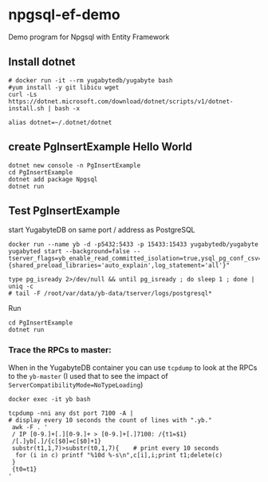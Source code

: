 # npgsql-ef-demo
Demo program for Npgsql with Entity Framework

## Install dotnet

```
# docker run -it --rm yugabytedb/yugabyte bash
#yum install -y git libicu wget
curl -Ls https://dotnet.microsoft.com/download/dotnet/scripts/v1/dotnet-install.sh | bash -x

alias dotnet=~/.dotnet/dotnet
```

## create PgInsertExample Hello World

```
dotnet new console -n PgInsertExample
cd PgInsertExample
dotnet add package Npgsql
dotnet run
```

## Test PgInsertExample

start YugabyteDB on same port / address as PostgreSQL

```
docker run --name yb -d -p5432:5433 -p 15433:15433 yugabytedb/yugabyte yugabyted start --background=false --tserver_flags=yb_enable_read_committed_isolation=true,ysql_pg_conf_csv="{shared_preload_libraries='auto_explain',log_statement='all'}"

type pg_isready 2>/dev/null && until pg_isready ; do sleep 1 ; done | uniq -c
# tail -F /root/var/data/yb-data/tserver/logs/postgresql*

```

Run

```
cd PgInsertExample
dotnet run
```

### Trace the RPCs to master:

When in the YugabyteDB container you can use `tcpdump` to look at the RPCs to the `yb-master` (I used that to see the impact of `ServerCompatibilityMode=NoTypeLoading`)
```
docker exec -it yb bash

tcpdump -nni any dst port 7100 -A |
# display every 10 seconds the count of lines with ".yb."
 awk -F . '
 / IP [0-9.]+[.][0-9.]+ > [0-9.]+[.]7100: /{t1=$1}
 /[.]yb[.]/{c[$0]=c[$0]+1}
 substr(t1,1,7)>substr(t0,1,7){    # print every 10 seconds
  for (i in c) printf "%10d %-s\n",c[i],i;print t1;delete(c)
 }
 {t0=t1}
'

```